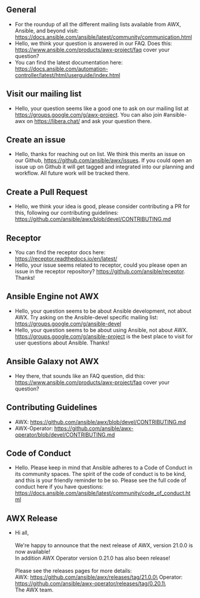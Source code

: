 ## General
- For the roundup of all the different mailing lists available from AWX, Ansible, and beyond visit: https://docs.ansible.com/ansible/latest/community/communication.html 
- Hello, we think your question is answered in our FAQ. Does this: https://www.ansible.com/products/awx-project/faq cover your question?
- You can find the latest documentation here: https://docs.ansible.com/automation-controller/latest/html/userguide/index.html

## Visit our mailing list
- Hello, your question seems like a good one to ask on our mailing list at https://groups.google.com/g/awx-project. You can also join #ansible-awx on https://libera.chat/ and ask your question there.

## Create an issue
- Hello, thanks for reaching out on list. We think this merits an issue on our Github, https://github.com/ansible/awx/issues. If you could open an issue up on Github it will get tagged and integrated into our planning and workflow. All future work will be tracked there.

## Create a Pull Request
- Hello, we think your idea is good, please consider contributing a PR for this, following our contributing guidelines: https://github.com/ansible/awx/blob/devel/CONTRIBUTING.md

## Receptor
- You can find the receptor docs here: https://receptor.readthedocs.io/en/latest/ 
- Hello, your issue seems related to receptor, could you please open an issue in the receptor repository? https://github.com/ansible/receptor. Thanks!

## Ansible Engine not AWX
- Hello, your question seems to be about Ansible development, not about AWX. Try asking on the Ansible-devel specific mailing list: https://groups.google.com/g/ansible-devel 
- Hello, your question seems to be about using Ansible, not about AWX. https://groups.google.com/g/ansible-project is the best place to visit for user questions about Ansible. Thanks!

## Ansible Galaxy not AWX
- Hey there, that sounds like an FAQ question, did this: https://www.ansible.com/products/awx-project/faq cover your question?

## Contributing Guidelines
- AWX: https://github.com/ansible/awx/blob/devel/CONTRIBUTING.md 
- AWX-Operator: https://github.com/ansible/awx-operator/blob/devel/CONTRIBUTING.md

## Code of Conduct
- Hello. Please keep in mind that Ansible adheres to a Code of Conduct in its community spaces. The spirit of the code of conduct is to be kind, and this is your friendly reminder to be so. Please see the full code of conduct here if you have questions: https://docs.ansible.com/ansible/latest/community/code_of_conduct.html 

## AWX Release
- Hi all,\
\
We're happy to announce that the next release of AWX, version 21.0.0 is now available!\
In addition AWX Operator version 0.21.0 has also been release!\
\
Please see the releases pages for more details:\
	AWX: https://github.com/ansible/awx/releases/tag/21.0.0\
	Operator: https://github.com/ansible/awx-operator/releases/tag/0.20.1\
\
The AWX team.
